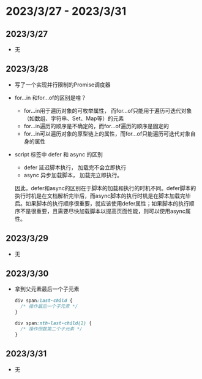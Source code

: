 # 2023/3/27 -  2023/3/31

## 2023/3/27
- 无
## 2023/3/28
- 写了一个实现并行限制的Promise调度器

- for...in 和for...of的区别是啥？

  - for...in用于遍历对象的可枚举属性， 而for...of只能用于遍历可迭代对象（如数组、字符串、Set、Map等）的元素
  - for...in遍历的顺序是不确定的，而for...of遍历的顺序是固定的
  - for...in可以遍历对象的原型链上的属性，而for...of只能遍历可迭代对象自身的属性

- script 标签中 defer 和 async 的区别

  - defer 延迟脚本执行， 加载完不会立即执行
  - async 异步加载脚本， 加载完立即执行。

  因此，defer和async的区别在于脚本的加载和执行的时机不同。defer脚本的执行时机是在文档解析完毕后，而async脚本的执行时机是在脚本加载完毕后。如果脚本的执行顺序很重要，就应该使用defer属性；如果脚本的执行顺序不是很重要，且需要尽快加载脚本以提高页面性能，则可以使用async属性。

## 2023/3/29
- 无
## 2023/3/30
- 拿到父元素最后一个子元素
  ```css
  div span:last-child {
    /* 操作最后一个子元素 */
  }
  
  div span:nth-last-child(2) {
    /* 操作倒数第二个子元素 */
  }
  ```


## 2023/3/31
- 无